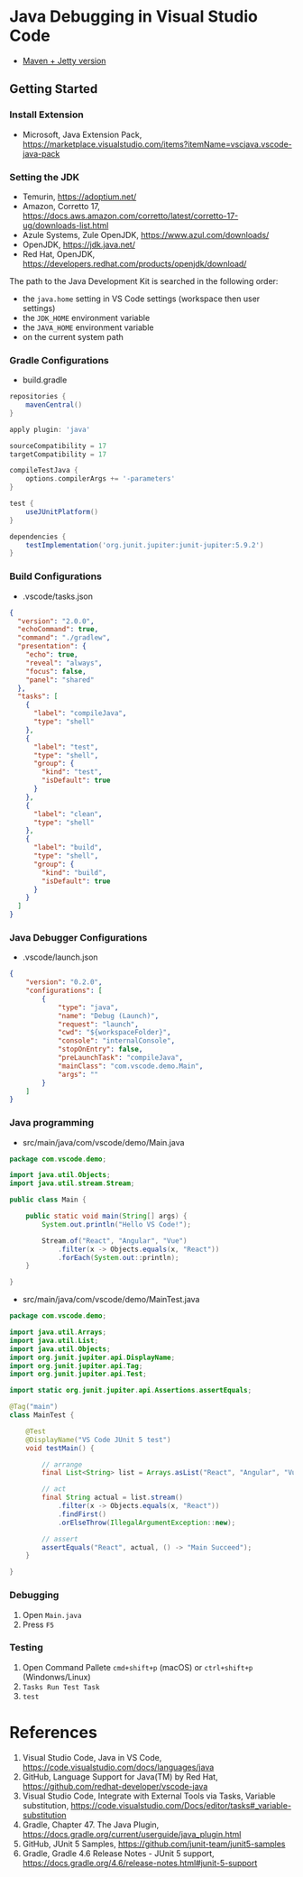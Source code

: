 # Java Debugging in Visual Studio Code 

- [Maven + Jetty version](https://github.com/kasecato/vscode-javadebug-sample/tree/maven-jetty)

## Getting Started

### Install Extension

* Microsoft, Java Extension Pack, https://marketplace.visualstudio.com/items?itemName=vscjava.vscode-java-pack

### Setting the JDK

* Temurin, https://adoptium.net/
* Amazon, Corretto 17, https://docs.aws.amazon.com/corretto/latest/corretto-17-ug/downloads-list.html
* Azule Systems, Zule OpenJDK, https://www.azul.com/downloads/
* OpenJDK, https://jdk.java.net/
* Red Hat, OpenJDK, https://developers.redhat.com/products/openjdk/download/

The path to the Java Development Kit is searched in the following order:

* the `java.home` setting in VS Code settings (workspace then user settings)
* the `JDK_HOME` environment variable
* the `JAVA_HOME` environment variable
* on the current system path

### Gradle Configurations

* build.gradle
```groovy
repositories {
    mavenCentral()
}

apply plugin: 'java'

sourceCompatibility = 17
targetCompatibility = 17

compileTestJava {
    options.compilerArgs += '-parameters'
}

test {
    useJUnitPlatform()
}

dependencies {
    testImplementation('org.junit.jupiter:junit-jupiter:5.9.2')
}
```

### Build Configurations

* .vscode/tasks.json
```json
{
  "version": "2.0.0",
  "echoCommand": true,
  "command": "./gradlew",
  "presentation": {
    "echo": true,
    "reveal": "always",
    "focus": false,
    "panel": "shared"
  },
  "tasks": [
    {
      "label": "compileJava",
      "type": "shell"
    },
    {
      "label": "test",
      "type": "shell",
      "group": {
        "kind": "test",
        "isDefault": true
      }
    },
    {
      "label": "clean",
      "type": "shell"
    },
    {
      "label": "build",
      "type": "shell",
      "group": {
        "kind": "build",
        "isDefault": true
      }
    }
  ]
}
```

### Java Debugger Configurations

* .vscode/launch.json
```json
{
    "version": "0.2.0",
    "configurations": [
        {
            "type": "java",
            "name": "Debug (Launch)",
            "request": "launch",
            "cwd": "${workspaceFolder}",
            "console": "internalConsole",
            "stopOnEntry": false,
            "preLaunchTask": "compileJava",
            "mainClass": "com.vscode.demo.Main",
            "args": ""
        }
    ]
}
```

### Java programming

* src/main/java/com/vscode/demo/Main.java
```java
package com.vscode.demo;

import java.util.Objects;
import java.util.stream.Stream;

public class Main {

    public static void main(String[] args) {
        System.out.println("Hello VS Code!");

        Stream.of("React", "Angular", "Vue")
            .filter(x -> Objects.equals(x, "React"))
            .forEach(System.out::println);
    }

}
```

* src/main/java/com/vscode/demo/MainTest.java
```java
package com.vscode.demo;

import java.util.Arrays;
import java.util.List;
import java.util.Objects;
import org.junit.jupiter.api.DisplayName;
import org.junit.jupiter.api.Tag;
import org.junit.jupiter.api.Test;

import static org.junit.jupiter.api.Assertions.assertEquals;

@Tag("main")
class MainTest {

    @Test
    @DisplayName("VS Code JUnit 5 test")
    void testMain() {

        // arrange
        final List<String> list = Arrays.asList("React", "Angular", "Vue");

        // act
        final String actual = list.stream()
            .filter(x -> Objects.equals(x, "React"))
            .findFirst()
            .orElseThrow(IllegalArgumentException::new);

        // assert
        assertEquals("React", actual, () -> "Main Succeed");
    }

}
```

### Debugging

1. Open `Main.java`
1. Press `F5`

### Testing

1. Open Command Pallete `cmd+shift+p` (macOS) or `ctrl+shift+p` (Windonws/Linux)
1. `Tasks Run Test Task`
1. `test`

# References

1. Visual Studio Code, Java in VS Code, https://code.visualstudio.com/docs/languages/java
1. GitHub, Language Support for Java(TM) by Red Hat, https://github.com/redhat-developer/vscode-java
1. Visual Studio Code, Integrate with External Tools via Tasks, Variable substitution, https://code.visualstudio.com/Docs/editor/tasks#_variable-substitution
1. Gradle, Chapter 47. The Java Plugin, https://docs.gradle.org/current/userguide/java_plugin.html
1. GitHub, JUnit 5 Samples, https://github.com/junit-team/junit5-samples
1. Gradle, Gradle 4.6 Release Notes - JUnit 5 support, https://docs.gradle.org/4.6/release-notes.html#junit-5-support
